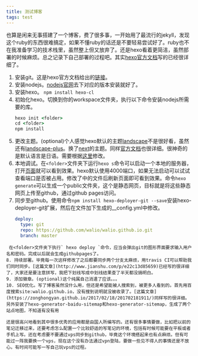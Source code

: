 ```yaml
---
title: 测试博客
tags: test
---
```


也算是闲来无事搭建了一个博客，费了很多事，一开始用了最流行的jekyll，发现这个ruby的东西很难搞定，如果不懂ruby的话还是不要轻易尝试好了。ruby也不在我准备学习的技术栈里，虽然整上但又放弃了。还是hexo看着更简洁，虽然部署的时候麻烦。总之记录下自己部署的过程吧。其实[hexo官方文档](https://hexo.io/zh-cn/docs/)写的已经很详细了。
<!-- more -->
1. 安装git。这是hexo官方文档给出的[链接](https://git-scm.com/downloads)。
2. 安装nodejs。[nodejs官网](https://nodejs.org/)去下对应的版本安装就好了。
3. 安装hexo。 ` npm install hexo-cl `
4. 初始化hexo。切换到你的workspace文件夹，执行以下命令安装nodejs所需要的库。
   ```cmd
   hexo init <folder>
   cd <folder>
   npm install
   ```
5. 更改主题。(optional)个人感觉hexo默认的主题[landscape](https://hexo.io/hexo-theme-landscape/)不是很好看，虽然还有[landscape-plus](http://xiangming.github.io/landscape-plus/)。换了[next](http://notes.iissnan.com/)的主题。同样[官方文档](http://theme-next.iissnan.com/getting-started.html)也很详细。很神奇的是默认语言是日语。需要根据[这里](http://theme-next.iissnan.com/getting-started.html#select-language)修改。
6. 本地调试。在`<folder>`文件夹下运行` hexo s `命令可以启动一个本地的服务器，打开[页面](http://localhost:4000/)就可以看到效果。hexo默认使用4000端口，如果无法启动可以试试查看端口是否被占用。修改了<folder>中的文件后刷新页面即可看到效果。命令` hexo generate `可以生成一个public文件夹，这个是静态网页，目标就是将这些静态网页上传至github，通过github pages访问。
7. 同步至github。使用命令` npm install hexo-deployer-git --save `安装hexo-deployer-git扩展，然后在<folder>文件加下生成的__config.yml中修改。
   ```yaml
   deploy:
     type: git
     repo: https://github.com/walio/walio.github.io.git
     branch: master
  ```
   在<folder>文件夹下执行` hexo deploy `命令，应当会弹出git的图形界面要求输入用户名和密码。完成以后就会生成githubpages了。
8. 持续部署。毕竟每一次这样修改了之后都要同步两个分支太麻烦，用travis CI可以帮助我们同时同步。[这篇文章](http://www.jianshu.com/p/e22c13d85659)已经写的很详细了，大家还是要注意拼写，我把下划线写成中划线结果查了半天都没搞明白。
9. 添加徽章。(optional)这个纯属自己消遣了应该。。。
10. SEO优化。写了博客虽然没什么用，但还是希望能被人搜索到，被更多人看到的。首先用百度搜索site:walio.github.io，没有搜到说明就没被收录了。[这篇文章](https://zonghongyan.github.io/2017/02/18/201702181911/)同样写的很详细。另外安装了hexo-generator-baidu-sitemap和hexo-generator-sitemap，生成了两个站点地图，不知道有没有用

还是很高兴地看到其中很多优秀的应用都是由国人所编写的。还有很多事情要做，比如把以前的笔记迁移过来，还要考虑怎么配置一个比较舒适的写笔记的环境，包括有时候可能要在平板或者手机上写。还在考虑要不要通过vps同步到github，毕竟这个环境搭起来也有点麻烦。但有可能过一阵我要换一个vps，现在这个没有办法通过vpn登陆，要做一些见不得人的事情还是不放心。有时间可能写一写自己玩vps的过程。
